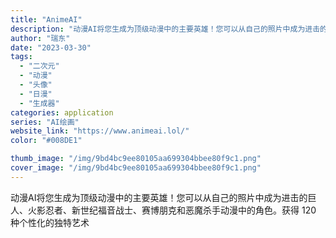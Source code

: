 ```yaml
---
title: "AnimeAI"
description: "动漫AI将您生成为顶级动漫中的主要英雄！您可以从自己的照片中成为进击的巨人、火影忍者、新世纪福音战士、赛博朋克和恶魔杀手"
author: "瑞东"
date: "2023-03-30"
tags:
  - "二次元"
  - "动漫"
  - "头像"
  - "日漫"
  - "生成器"
categories: application
series: "AI绘画"
website_link: "https://www.animeai.lol/"
color: "#008DE1"

thumb_image: "/img/9bd4bc9ee80105aa699304bbee80f9c1.png"
cover_image: "/img/9bd4bc9ee80105aa699304bbee80f9c1.png"
---
```


动漫AI将您生成为顶级动漫中的主要英雄！您可以从自己的照片中成为进击的巨人、火影忍者、新世纪福音战士、赛博朋克和恶魔杀手动漫中的角色。获得 120 种个性化的独特艺术
